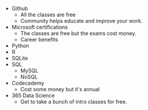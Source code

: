 * Github
    * All the classes are free
    * Community helps educate and improve your work.
* Microsoft certifications
    * The classes are free but the exams cost money.
    * Career benefits
* Python
* R
* SQLite
* SQL
    * MySQL
    * NoSQL
* Codecademy
    * Cost some money but it's annual
* 365 Data Science
    * Get to take a bunch of intro classes for free.
